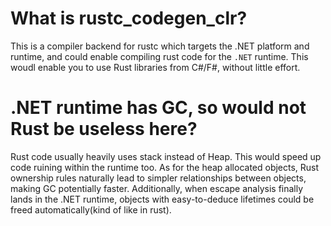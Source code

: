 # What is rustc_codegen_clr?
This is a compiler backend for rustc which targets the .NET platform and runtime, and could enable compiling rust code for the `.NET` runtime. This woudl enable you to use Rust libraries from C#/F#, without little effort.
# .NET runtime has GC, so would not Rust be useless here?
Rust code usually heavily uses stack instead of Heap. This would speed up code ruining within the runtime too. As for the heap allocated objects, Rust ownership rules naturally lead to simpler relationships between objects, making GC potentially faster. Additionally, when escape analysis finally lands in the .NET runtime, objects with easy-to-deduce lifetimes could be freed automatically(kind of like in rust).
